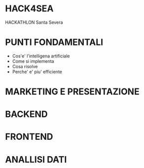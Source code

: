 # HACK4SEA
HACKATHLON Santa Severa 


# PUNTI FONDAMENTALI

- Cos'e' l'intelligena artificiale 
- Come si implementa 
- Cosa risolve 
- Perche' e' piu' efficiente 


# MARKETING E PRESENTAZIONE





# BACKEND






# FRONTEND 





# ANALLISI DATI
